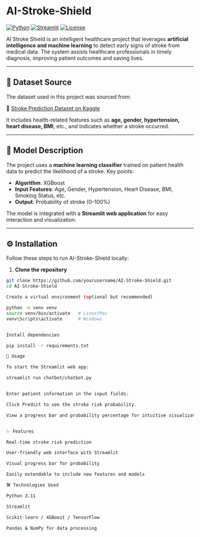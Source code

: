 # AI-Stroke-Shield

[![Python](https://img.shields.io/badge/python-3.11-blue?logo=python&logoColor=white)](https://www.python.org/)
[![Streamlit](https://img.shields.io/badge/streamlit-1.28-orange?logo=streamlit&logoColor=white)](https://streamlit.io/)
[![License](https://img.shields.io/badge/license-MIT-green)](LICENSE)

AI Stroke Shield is an intelligent healthcare project that leverages **artificial intelligence and machine learning** to detect early signs of stroke from medical data. The system assists healthcare professionals in timely diagnosis, improving patient outcomes and saving lives.

---

## 📁 Dataset Source

The dataset used in this project was sourced from:  

🔗 [Stroke Prediction Dataset on Kaggle](https://www.kaggle.com/datasets/fedesoriano/stroke-prediction-dataset/data)

It includes health-related features such as **age, gender, hypertension, heart disease, BMI**, etc., and indicates whether a stroke occurred.

---

## 🧠 Model Description

The project uses a **machine learning classifier** trained on patient health data to predict the likelihood of a stroke. Key points:  

- **Algorithm**: XGBoost
- **Input Features**: Age, Gender, Hypertension, Heart Disease, BMI, Smoking Status, etc.  
- **Output**: Probability of stroke (0–100%)  

The model is integrated with a **Streamlit web application** for easy interaction and visualization.

---

## ⚙️ Installation

Follow these steps to run AI-Stroke-Shield locally:

1. **Clone the repository**
```bash
git clone https://github.com/yourusername/AI-Stroke-Shield.git
cd AI-Stroke-Shield

Create a virtual environment (optional but recommended)

python -m venv venv
source venv/bin/activate   # Linux/Mac
venv\Scripts\activate      # Windows


Install dependencies

pip install -r requirements.txt

🚀 Usage

To start the Streamlit web app:

streamlit run chatbot/chatbot.py


Enter patient information in the input fields.

Click Predict to see the stroke risk probability.

View a progress bar and probability percentage for intuitive visualization.


✨ Features

Real-time stroke risk prediction

User-friendly web interface with Streamlit

Visual progress bar for probability

Easily extendable to include new features and models

🛠️ Technologies Used

Python 3.11

Streamlit

Scikit-learn / XGBoost / TensorFlow

Pandas & NumPy for data processing
